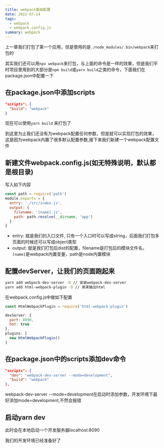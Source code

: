 ```yaml
---
title: webpack基础配置
date: 2022-07-14
tags:
  - webpack
  - webpack.config.js
summary: webpack
---
```


上一章我们打包了第一个应用，但是使用的是`./node_modules/.bin/webpack`来打包的

其实我们还可以用`npx webpack`来打包，与上面的命令是一样的效果，但是我们平时项目里用到的大部分是`npm build`或`yarn build`之类的命令，下面我们在package.json中配置一下

## 在package.json中添加scripts

```json
"scripts": {
  "build": "webpack"
}
```
现在可以使用`yarn build` 来打包了

到这里为止我们还没有为webpack配置任何参数，但是就可以实现打包的效果，这是因为webpack内置了很多默认配置参数,接下来我们新建一个webpack配置文件

## 新建文件webpack.config.js(如无特殊说明，默认都是根目录)

写入如下内容

```js
const path = require('path')
module.exports = {
  entry: './src/index.js',
  output: {
    filename: '[name].js',
    path: path.resolve(__dirname, 'app')
  }
}
```
* entry: 就是我们的入口文件, 只有一个入口时可以写成string，后面我们打包多页面的时候还可以写成object类型
* output: 就是我们打包后dist的配置，filename是打包后的模块文件名，`[name]`是webpack内置变量，path是node内置模块

## 配置devServer，让我们的页面跑起来

```bash
yarn add webpack-dev-server -D // 安装webpack-dev-server
yarn add html-webpack-plugin -D // 用来输出html
```

在webpack.config.js中做如下配置

```js
const HtmlWebpackPlugin = require('html-webpack-plugin')

devServer: {
  port: 8090,
  hot: true
},
plugins: [
  new HtmlWebpackPlugin()
]
```

## 在package.json中的scripts添加dev命令

```json
"scripts": {
  "dev": "webpack-dev-server --mode=development",
  "build": "webpack"
},
```
webpack-dev-server --mode=development在启动时添加参数，开发环境下最好添加mode=development,不然会报错

## 启动yarn dev

此时会在本地启动一个开发服务器localhost:8090

我们的开发环境已经准备好了